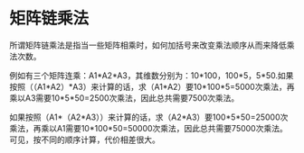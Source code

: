 # 矩阵链乘法

所谓矩阵链乘法是指当一些矩阵相乘时，如何加括号来改变乘法顺序从而来降低乘法次数。

例如有三个矩阵连乘：A1\*A2\*A3，其维数分别为：10\*100，100\*5，5\*50.如果按照（（A1\*A2）\*A3）来计算的话，求（A1\*A2）要10\*100\*5=5000次乘法，再乘以A3需要10\*5\*50=2500次乘法，因此总共需要7500次乘法。

如果按照（A1\*（A2\*A3））来计算的话，求（A2\*A3）要100\*5\*50=25000次乘法，再乘以A1需要10\*100\*50=50000次乘法，因此总共需要75000次乘法。可见，按不同的顺序计算，代价相差很大。
